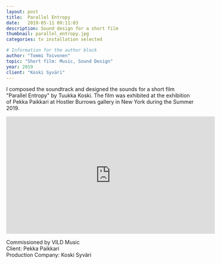 ```yaml
---
layout: post
title:  Parallel Entropy
date:   2019-05-11 09:11:03
description: Sound design for a short film
thumbnail: parallel_entropy.jpg
categories: tv installation selected

# Information for the author block
author: "Tommi Toivonen"
topic: "Short film: Music, Sound Design"
year: 2019
client: "Koski Syväri"
---
```


I composed the soundtrack and designed the sounds for a short film "Parallel Entropy" by Tuukka Koski. The film was exhibited at the exhibition of Pekka Paikkari at Hostler Burrows gallery in New York during the Summer 2019. 

<div class="resp-container">
<iframe class="resp-iframe" width="560" height="315" src="https://www.youtube.com/embed/zcYFdnnNg24" frameborder="0" allow="accelerometer; autoplay; encrypted-media; gyroscope; picture-in-picture" allowfullscreen></iframe>
</div>

Commissioned by VILD Music  
Client: Pekka Paikkari  
Production Company: Koski Syväri
